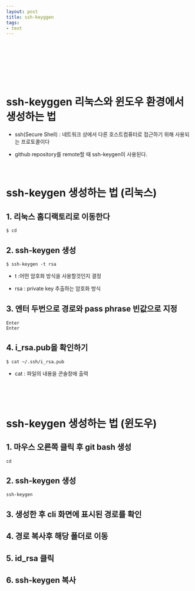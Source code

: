 ```yaml
---
layout: post
title: ssh-keyggen
tags: 
- text
---
```

<br/><br/><br/><br/><br/><br/>

# ssh-keyggen 리눅스와 윈도우 환경에서 생성하는 법

- ssh(Secure Shell) : 네트워크 상에서 다른 호스트컴퓨터로 접근하기 위해 사용되는 프로토콜이다

- github repository를 remote할 때 ssh-keygen이 사용된다.
<br/><br/><br/>

# ssh-keygen 생성하는 법 (리눅스)


## 1. 리눅스 홈디랙토리로 이동한다
~~~
$ cd
~~~

## 2.  ssh-keygen 생성 
~~~
$ ssh-keygen -t rsa
~~~

- t :어떤 암호화 방식을 사용할것인지 결정

- rsa : private key 추출하는 암호화 방식

## 3. 엔터 두번으로 경로와 pass phrase 빈값으로 지정
~~~
Enter
Enter
~~~

## 4. i_rsa.pub을 확인하기
~~~
$ cat ~/.ssh/i_rsa.pub
~~~
- cat : 파일의 내용을 콘솔창에 출력
<br/>
<br/>
<br/>

# ssh-keygen 생성하는 법 (윈도우)

## 1. 마우스 오른쪽 클릭 후 git bash 생성 
~~~
cd
~~~

## 2. ssh-keygen 생성
~~~
ssh-keygen
~~~

## 3. 생성한 후 cli 화면에 표시된 경로를 확인


## 4. 경로 복사후 해당 폴더로 이동


## 5. id_rsa 클릭


## 6. ssh-keygen 복사


